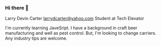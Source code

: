 ### Hi there 👋

<!--
**larrydcarter/larrydcarter** is a ✨ _special_ ✨ repository because its `README.md` (this file) appears on your GitHub profile.

Here are some ideas to get you started:

- 🔭 I’m currently working on ...
- 🌱 I’m currently learning ...
- 👯 I’m looking to collaborate on ...
- 🤔 I’m looking for help with ...
- 💬 Ask me about ...
- 📫 How to reach me: ...
- 😄 Pronouns: ...
- ⚡ Fun fact: ...
-->
Larry Devin Carter
larrydcarter@yahoo.com
Student at Tech Elevator

I'm currently learning JaveSript. I have a background in craft beer manufacturing and well as pest control. But, I'm looking to 
change carriers. Any industry tips are welcome.